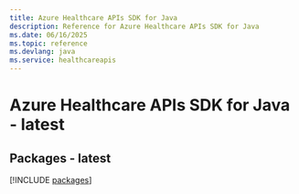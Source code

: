 ```yaml
---
title: Azure Healthcare APIs SDK for Java
description: Reference for Azure Healthcare APIs SDK for Java
ms.date: 06/16/2025
ms.topic: reference
ms.devlang: java
ms.service: healthcareapis
---
```

# Azure Healthcare APIs SDK for Java - latest
## Packages - latest
[!INCLUDE [packages](healthcare-apis-index.md)]